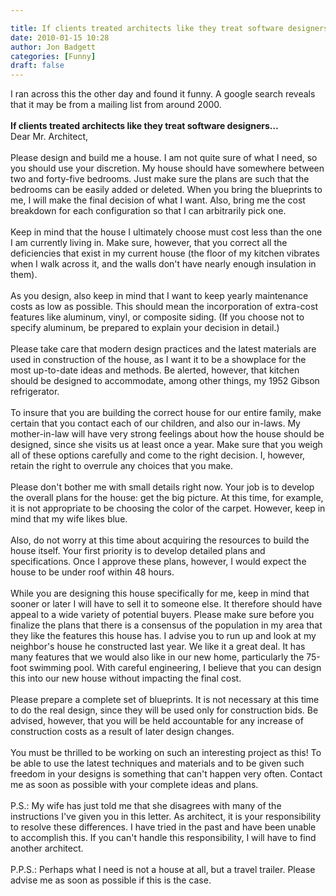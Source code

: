 ```yaml
---

title: If clients treated architects like they treat software designers…
date: 2010-01-15 10:28
author: Jon Badgett
categories: [Funny]
draft: false
---
```

I ran across this the other day and found it funny. A google search reveals that it may be from a mailing list from around 2000.<br /><br /><strong>If clients treated architects like they treat software designers…</strong><br />Dear Mr. Architect,<br /><br />Please design and build me a house. I am not quite sure of what I need, so you should use your discretion. My house should have somewhere between two and forty-five bedrooms. Just make sure the plans are such that the bedrooms can be easily added or deleted. When you bring the blueprints to me, I will make the final decision of what I want. Also, bring me the cost breakdown for each configuration so that I can arbitrarily pick one.<br /><br />Keep in mind that the house I ultimately choose must cost less than the one I am currently living in. Make sure, however, that you correct all the deficiencies that exist in my current house (the floor of my kitchen vibrates when I walk across it, and the walls don't have nearly enough insulation in them).<br /><br />As you design, also keep in mind that I want to keep yearly maintenance costs as low as possible. This should mean the incorporation of extra-cost features like aluminum, vinyl, or composite siding. (If you choose not to specify aluminum, be prepared to explain your decision in detail.)<br /><br />Please take care that modern design practices and the latest materials are used in construction of the house, as I want it to be a showplace for the most up-to-date ideas and methods. Be alerted, however, that kitchen should be designed to accommodate, among other things, my 1952 Gibson refrigerator.<br /><br />To insure that you are building the correct house for our entire family, make certain that you contact each of our children, and also our in-laws. My mother-in-law will have very strong feelings about how the house should be designed, since she visits us at least once a year. Make sure that you weigh all of these options carefully and come to the right decision. I, however, retain the right to overrule any choices that you make.<br /><br />Please don't bother me with small details right now. Your job is to develop the overall plans for the house: get the big picture. At this time, for example, it is not appropriate to be choosing the color of the carpet. However, keep in mind that my wife likes blue.<br /><br />Also, do not worry at this time about acquiring the resources to build the house itself. Your first priority is to develop detailed plans and specifications. Once I approve these plans, however, I would expect the house to be under roof within 48 hours.<br /><br />While you are designing this house specifically for me, keep in mind that sooner or later I will have to sell it to someone else. It therefore should have appeal to a wide variety of potential buyers. Please make sure before you finalize the plans that there is a consensus of the population in my area that they like the features this house has. I advise you to run up and look at my neighbor's house he constructed last year. We like it a great deal. It has many features that we would also like in our new home, particularly the 75-foot swimming pool. With careful engineering, I believe that you can design this into our new house without impacting the final cost.<br /><br />Please prepare a complete set of blueprints. It is not necessary at this time to do the real design, since they will be used only for construction bids. Be advised, however, that you will be held accountable for any increase of construction costs as a result of later design changes.<br /><br />You must be thrilled to be working on such an interesting project as this! To be able to use the latest techniques and materials and to be given such freedom in your designs is something that can't happen very often. Contact me as soon as possible with your complete ideas and plans.<br /><br />P.S.: My wife has just told me that she disagrees with many of the instructions I've given you in this letter. As architect, it is your responsibility to resolve these differences. I have tried in the past and have been unable to accomplish this. If you can't handle this responsibility, I will have to find another architect.<br /><br />P.P.S.: Perhaps what I need is not a house at all, but a travel trailer. Please advise me as soon as possible if this is the case.<br /><strong></strong>
